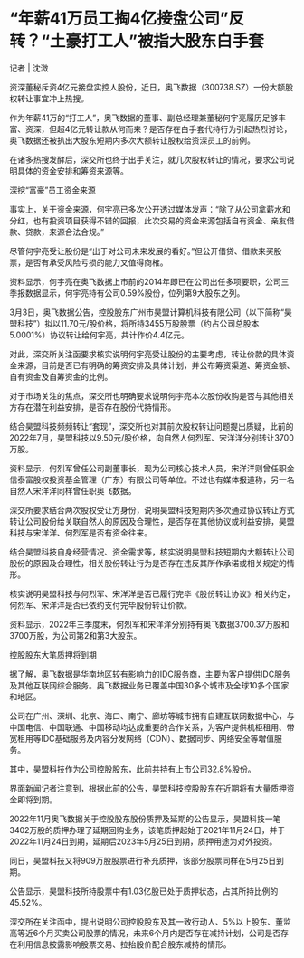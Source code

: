 # “年薪41万员工掏4亿接盘公司”反转？“土豪打工人”被指大股东白手套

记者 | 沈溦

资深董秘斥资4亿元接盘实控人股份，近日，奥飞数据（300738.SZ）一份大额股权转让事宜冲上热搜。

作为年薪41万的“打工人”，奥飞数据的董事、副总经理兼董秘何宇亮履历足够丰富、资深，但超4亿元转让款从何而来？是否存在白手套代持行为引起热烈讨论，奥飞数据还被扒出大股东短期内多次大额转让股权给资深员工的前例。

在诸多热搜发酵后，深交所也终于出手关注，就几次股权转让的情况，要求公司说明具体的资金安排和筹资来源等。

深挖“富豪”员工资金来源

事实上，关于资金来源，何宇亮已多次公开透过媒体发声：“除了从公司拿薪水和分红，也有投资项目获得不错的回报，此次交易的资金来源包括自有资金、亲友借款、贷款，来源合法合规。”

尽管何宇亮受让股份是“出于对公司未来发展的看好。”但公开借贷、借款来买股票，是否有承受风险亏损的能力又值得商榷。

资料显示，何宇亮在奥飞数据上市前的2014年即已在公司出任多项要职，公司三季报数据显示，何宇亮持有公司0.59%股份，位列第9大股东之列。

3月3日，奥飞数据公告，控股股东广州市昊盟计算机科技有限公司（以下简称“昊盟科技”）拟以11.70元/股价格，将所持3455万股股票（约占公司总股本5.0001%）协议转让给何宇亮，共计作价4.4亿元。

对此，深交所关注函要求核实说明何宇亮受让股份的主要考虑，转让价款的具体资金来源，目前是否已有明确的筹资安排及具体计划，并公布筹资渠道、筹资金额、自有资金及自筹资金的比例。

对于市场关注的焦点，深交所也明确要求说明何宇亮本次股份收购是否与其他相关方存在潜在利益安排，是否存在股份代持情形。

结合昊盟科技频频转让“套现”，深交所也对其前次股权转让问题提出质疑，此前的2022年7月，昊盟科技以9.50元/股价格，向自然人何烈军、宋洋洋分别转让3700万股。

资料显示，何烈军曾任公司副董事长，现为公司核心技术人员，宋洋洋则曾任职金信泰富股权投资基金管理（广东）有限公司等单位。不过也有媒体报道称，另一名自然人宋洋洋同样曾任职奥飞数据。

深交所要求结合两次股权受让方身份，说明昊盟科技短期内多次通过协议转让方式转让公司股份给关联自然人的原因及合理性，是否存在其他协议或利益安排，昊盟科技与宋洋洋、何烈军是否有资金往来。

结合昊盟科技自身经营情况、资金需求等，核实说明昊盟科技短期内大额转让公司股份的原因及合理性，相关股份转让行为是否存在违反其所作承诺或相关规定的情形。

核实说明昊盟科技与何烈军、宋洋洋是否已履行完毕《股份转让协议》相关约定，何烈军、宋洋洋是否已依约支付完毕股份转让价款。

资料显示，2022年三季度末，何烈军和宋洋洋分别持有奥飞数据3700.37万股和3700万股，为公司第2和第3大股东。

控股股东大笔质押将到期

据了解，奥飞数据是华南地区较有影响力的IDC服务商，主要为客户提供IDC服务及其他互联网综合服务。奥飞数据业务已覆盖中国30多个城市及全球10多个国家和地区。

公司在广州、深圳、北京、海口、南宁、廊坊等城市拥有自建互联网数据中心，与中国电信、中国联通、中国移动均达成重要的合作关系，为客户提供机柜租用、带宽租用等IDC基础服务及内容分发网络（CDN）、数据同步、网络安全等增值服务。

其中，昊盟科技作为公司控股股东，此前共持有上市公司32.8%股份。

界面新闻记者注意到，根据此前的公告，昊盟科技控股股东在近期将有大量质押资金即将到期。

2022年11月奥飞数据关于控股股东股份质押及延期的公告显示，昊盟科技一笔3402万股的质押办理了延期回购业务，该笔质押起始于2021年11月24日，并于2022年11月24日到期，延期后2023年5月25日到期，质押用途为对外投资。

同日，昊盟科技又将909万股股票进行补充质押，该部分股票同样在5月25日到期。

公告显示，昊盟科技所持股票中有1.03亿股已处于质押状态，占其所持比例的45.52%。

深交所在关注函中，提出说明公司控股股东及其一致行动人、5%以上股东、董监高等近6个月买卖公司股票的情况，未来6个月内是否存在减持计划，公司是否存在利用信息披露影响股票交易、拉抬股价配合股东减持的情形。

